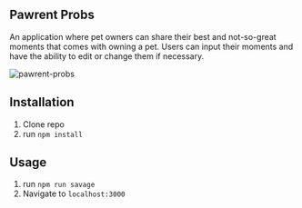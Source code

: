 ## Pawrent Probs
An application where pet owners can share their best and not-so-great moments that comes with owning a pet. Users can input their moments and have the ability to edit or change them if necessary. 

![pawrent-probs](https://user-images.githubusercontent.com/99233457/201453959-454774cd-e128-46c7-ae7f-3b97312700a0.png)

## Installation

1. Clone repo
2. run `npm install`

## Usage

1. run `npm run savage`
2. Navigate to `localhost:3000`
